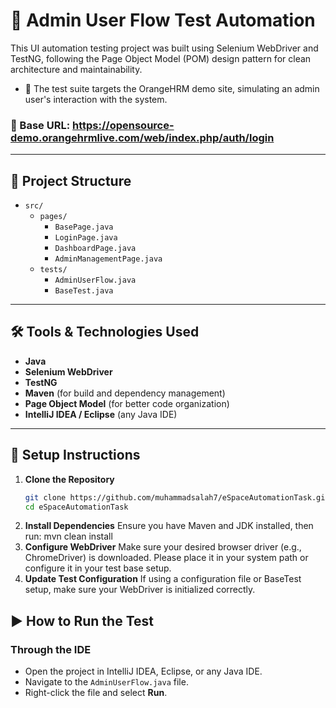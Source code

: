 # 🧪 Admin User Flow Test Automation
This UI automation testing project was built using Selenium WebDriver and TestNG, following the Page Object Model (POM) design pattern for clean architecture and maintainability.
- 🧡 The test suite targets the OrangeHRM demo site, simulating an admin user's interaction with the system.
### 🔗 Base URL: https://opensource-demo.orangehrmlive.com/web/index.php/auth/login


---
## 📁 Project Structure

- `src/`
  - `pages/`
    - `BasePage.java`
    - `LoginPage.java`
    - `DashboardPage.java`
    - `AdminManagementPage.java`
  - `tests/`
    - `AdminUserFlow.java`
    - `BaseTest.java`

---

## 🛠 Tools & Technologies Used

- **Java**
- **Selenium WebDriver**
- **TestNG**
- **Maven** (for build and dependency management)
- **Page Object Model** (for better code organization)
- **IntelliJ IDEA / Eclipse** (any Java IDE)

---

## 🚀 Setup Instructions

1. **Clone the Repository**
   ```bash
   git clone https://github.com/muhammadsalah7/eSpaceAutomationTask.git
   cd eSpaceAutomationTask
2. **Install Dependencies**
    Ensure you have Maven and JDK installed, then run: mvn clean install
3. **Configure WebDriver**
    Make sure your desired browser driver (e.g., ChromeDriver) is downloaded.
    Please place it in your system path or configure it in your test base setup.
4. **Update Test Configuration**
    If using a configuration file or BaseTest setup, make sure your WebDriver is initialized correctly.

## ▶️ How to Run the Test
### Through the IDE
- Open the project in IntelliJ IDEA, Eclipse, or any Java IDE.
- Navigate to the `AdminUserFlow.java` file.
- Right-click the file and select **Run**.




